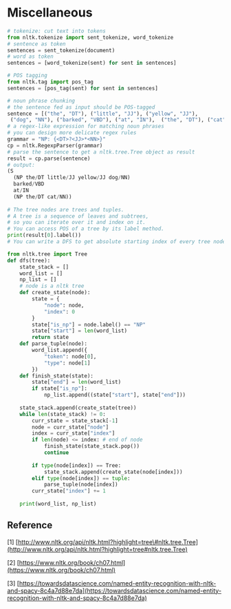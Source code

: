 # Miscellaneous

```python
# tokenize: cut text into tokens
from nltk.tokenize import sent_tokenize, word_tokenize
# sentence as token
sentences = sent_tokenize(document)
# word as token
sentences = [word_tokenize(sent) for sent in sentences]

# POS tagging
from nltk.tag import pos_tag
sentences = [pos_tag(sent) for sent in sentences]

# noun phrase chunking
# the sentence fed as input should be POS-tagged
sentence = [("the", "DT"), ("little", "JJ"), ("yellow", "JJ"),
 ("dog", "NN"), ("barked", "VBD"), ("at", "IN"),  ("the", "DT"), ("cat", "NN")]
# a regex-like expression for matching noun phrases
# you can design more delicate regex rules
grammar = "NP: {<DT>?<JJ>*<NN>}" 
cp = nltk.RegexpParser(grammar) 
# parse the sentence to get a nltk.tree.Tree object as result
result = cp.parse(sentence) 
# output:
(S
  (NP the/DT little/JJ yellow/JJ dog/NN)
  barked/VBD
  at/IN
  (NP the/DT cat/NN))
  
# The tree nodes are trees and tuples.
# A tree is a sequence of leaves and subtrees,
# so you can iterate over it and index on it.
# You can access POS of a tree by its label method.
print(result[0].label())
# You can write a DFS to get absolute starting index of every tree node!

from nltk.tree import Tree
def dfs(tree):
    state_stack = []
    word_list = []
    np_list = []
    # node is a nltk tree
    def create_state(node):
        state = {
            "node": node,
            "index": 0
        }
        state["is_np"] = node.label() == "NP"
        state["start"] = len(word_list)
        return state
    def parse_tuple(node):
        word_list.append({
            "token": node[0],
            "type": node[1]
        })
    def finish_state(state):
        state["end"] = len(word_list)
        if state["is_np"]:
            np_list.append((state["start"], state["end"]))
        
    state_stack.append(create_state(tree))
    while len(state_stack) != 0:
        curr_state = state_stack[-1]
        node = curr_state["node"]
        index = curr_state["index"]
        if len(node) <= index: # end of node
            finish_state(state_stack.pop())
            continue
        
        if type(node[index]) == Tree:
            state_stack.append(create_state(node[index]))
        elif type(node[index]) == tuple:
            parse_tuple(node[index])
        curr_state["index"] += 1
        
    print(word_list, np_list)    
```

## Reference

\[1\] [http://www.nltk.org/api/nltk.html?highlight=tree\#nltk.tree.Tree](http://www.nltk.org/api/nltk.html?highlight=tree#nltk.tree.Tree)

\[2\] [https://www.nltk.org/book/ch07.html](https://www.nltk.org/book/ch07.html)

\[3\] [https://towardsdatascience.com/named-entity-recognition-with-nltk-and-spacy-8c4a7d88e7da](https://towardsdatascience.com/named-entity-recognition-with-nltk-and-spacy-8c4a7d88e7da)

